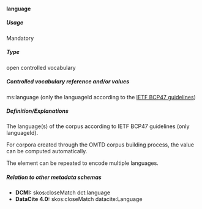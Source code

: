 #### language

##### Usage

Mandatory

##### Type

open controlled vocabulary

##### Controlled vocabulary reference and/or values

ms:language \(only the languageId according to the [IETF BCP47 guidelines](https://tools.ietf.org/html/bcp47)\)

##### Definition/Explanations

The language\(s\) of the corpus according to IETF BCP47 guidelines \(only languageId\).

For corpora created through the OMTD corpus building process, the value can be computed automatically.

The element can be repeated to encode multiple languages.

##### Relation to other metadata schemas

* **DCMI:** skos:closeMatch dct:language
* **DataCite 4.0:** skos:closeMatch datacite:Language



